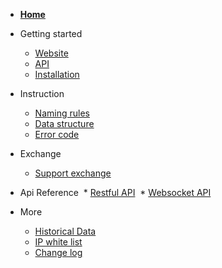 
* [__Home__](/README.md)

* Getting started
  * [Website](/getting-started/website-user)
  * [API](/getting-started/api-user)
  * [Installation](/installation)



* Instruction
  * [Naming rules](/instruction/naming-rules)
  * [Data structure](/instruction/data-structure)
  * [Error code](/instruction/error-code)

* Exchange
  * [Support exchange](/supported-exchange)

* Api Reference
  * [Restful API](/api-refer/rest-api)
  * [Websocket API](/api-refer/ws-api)

* More
  * [Historical Data](/more/historical-data)
  * [IP white list](/more/ip-white-list)
  * [Change log](/more/change-log)


